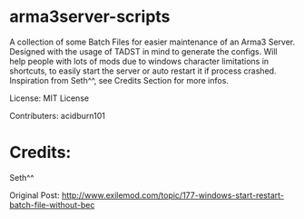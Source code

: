 # arma3server-scripts
A collection of some Batch Files for easier maintenance of an Arma3 Server. 
Designed with the usage of TADST in mind to generate the configs. 
Will help people with lots of mods due to windows character limitations in shortcuts, to easily start the server or auto restart it if process crashed. Inspiration from Seth^^, see Credits Section for more infos. 

License: MIT License

Contributers:
acidburn101

# Credits: 
Seth^^

Original Post: http://www.exilemod.com/topic/177-windows-start-restart-batch-file-without-bec
